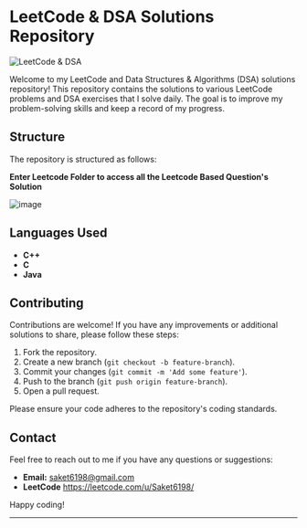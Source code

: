# LeetCode & DSA Solutions Repository

![LeetCode & DSA](https://img.shields.io/badge/LeetCode-DSA-orange)

Welcome to my LeetCode and Data Structures & Algorithms (DSA) solutions repository! This repository contains the solutions to various LeetCode problems and DSA exercises that I solve daily. The goal is to improve my problem-solving skills and keep a record of my progress.

## Structure

The repository is structured as follows:

**Enter Leetcode Folder to access all the Leetcode Based Question's Solution**

![image](https://github.com/user-attachments/assets/19dfb9f0-306c-4d9c-a76b-cb4a3c179826)


## Languages Used

- **C++**
- **C**
- **Java**


## Contributing

Contributions are welcome! If you have any improvements or additional solutions to share, please follow these steps:

1. Fork the repository.
2. Create a new branch (`git checkout -b feature-branch`).
3. Commit your changes (`git commit -m 'Add some feature'`).
4. Push to the branch (`git push origin feature-branch`).
5. Open a pull request.

Please ensure your code adheres to the repository's coding standards.

## Contact

Feel free to reach out to me if you have any questions or suggestions:

- **Email:** saket6198@gmail.com
- **LeetCode** https://leetcode.com/u/Saket6198/

Happy coding!

---
